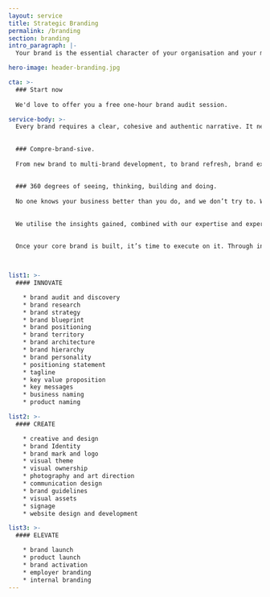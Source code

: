 ```yaml
---
layout: service
title: Strategic Branding
permalink: /branding
section: branding
intro_paragraph: |-
  Your brand is the essential character of your organisation and your most powerful asset in differentiating you from your competitors and making you the first choice.

hero-image: header-branding.jpg

cta: >-
  ### Start now
  
  We'd love to offer you a free one-hour brand audit session.

service-body: >-
  Every brand requires a clear, cohesive and authentic narrative. It needs to engage the hearts and minds of your audience, to form lasting and meaningful connections and encourage loyalty and trust.
  
  
  ### Compre-brand-sive.
  
  From new brand to multi-brand development, to brand refresh, brand extension and brand stretch, we adopt a collaborative approach by using our skills and expertise to guide you to strategically aligned outcomes.
  
  
  ### 360 degrees of seeing, thinking, building and doing.
  
  No one knows your business better than you do, and we don’t try to. We look at your business from outside in and inside out to gain a 360-degree view. We collaborate with you in understanding your business purpose, challenges and vision and gain an understanding of your competitors, customers and market.
  
  
  We utilise the insights gained, combined with our expertise and experience as well as real data, to craft your brand strategy. We design your brand identity and visual language with just the right amount of creativity and flair to make your brand pop and express it visually, verbally and experientially, across all touchpoints and channels in accordance to your needs.
  
  
  Once your core brand is built, it’s time to execute on it. Through in-depth consultation, we work with you to develop a strategic plan that tells the story of your brand to your customers.
  


list1: >-
  #### INNOVATE

    * brand audit and discovery
    * brand research
    * brand strategy
    * brand blueprint
    * brand positioning
    * brand territory
    * brand architecture
    * brand hierarchy
    * brand personality
    * positioning statement
    * tagline
    * key value proposition
    * key messages
    * business naming
    * product naming

list2: >-
  #### CREATE

    * creative and design
    * brand Identity
    * brand mark and logo
    * visual theme
    * visual ownership
    * photography and art direction   
    * communication design
    * brand guidelines
    * visual assets
    * signage
    * website design and development

list3: >-
  #### ELEVATE

    * brand launch
    * product launch
    * brand activation
    * employer branding
    * internal branding
---
```

